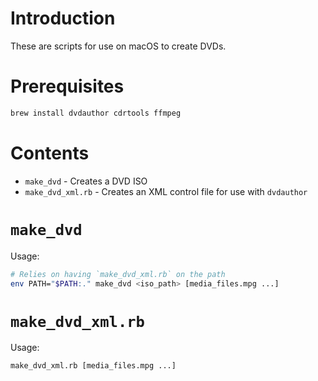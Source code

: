 Introduction
============

These are scripts for use on macOS to create DVDs.

Prerequisites
=============

```bash
brew install dvdauthor cdrtools ffmpeg
```

Contents
========

* `make_dvd` - Creates a DVD ISO
* `make_dvd_xml.rb` - Creates an XML control file for use with `dvdauthor`

`make_dvd`
==========

Usage:

```bash
# Relies on having `make_dvd_xml.rb` on the path
env PATH="$PATH:." make_dvd <iso_path> [media_files.mpg ...]
```

`make_dvd_xml.rb`
=================

Usage:

```bash
make_dvd_xml.rb [media_files.mpg ...]
```
